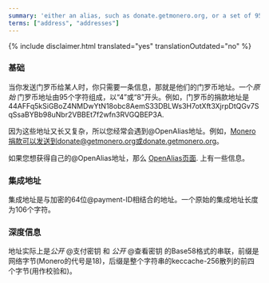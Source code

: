 ```yaml
---
summary: 'either an alias, such as donate.getmonero.org, or a set of 95 characters starting with a 4'
terms: ["address", "addresses"]
---
```


{% include disclaimer.html translated="yes" translationOutdated="no" %}

### 基础

当你发送门罗币给某人时，你只需要一条信息，那就是他们的门罗币地址。一个*原始*
门罗币地址由95个字符组成，以“4”或“8”开头。例如，门罗币的捐款地址是
44AFFq5kSiGBoZ4NMDwYtN18obc8AemS33DBLWs3H7otXft3XjrpDtQGv7SqSsaBYBb98uNbr2VBBEt7f2wfn3RVGQBEP3A.

因为这些地址又长又复杂，所以您经常会遇到@OpenAlias地址。例如，Monero捐款可以发送到donate@getmonero.org或donate.getmonero.org。

如果您想获得自己的@OpenAlias地址，那么 [OpenAlias页面](https://openalias.org/). 上有一些信息。

### 集成地址

集成地址是与加密的64位@payment-ID相结合的地址。一个原始的集成地址长度为106个字符。

### 深度信息

地址实际上是*公开* @支付密钥 和 *公开* @查看密钥
的Base58格式的串联，前缀是网络字节(Monero的代号是18)，后缀是整个字符串的keccache-256散列的前四个字节(用作校验和)。
